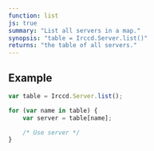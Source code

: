 ```yaml
---
function: list
js: true
summary: "List all servers in a map."
synopsis: "table = Irccd.Server.list()"
returns: "the table of all servers."
---
```


## Example

````javascript
var table = Irccd.Server.list();

for (var name in table) {
    var server = table[name];

    /* Use server */
}
````
